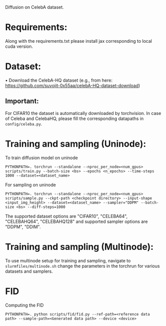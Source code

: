 Diffusion on CelebA dataset.

# Requirements:

Along with the requirements.txt please install jax corresponding to local cuda version.

# Dataset:
$\bullet$ Download the CelebA-HQ dataset (e.g., from here: https://github.com/suvojit-0x55aa/celebA-HQ-dataset-download)
## Important:
For CIFAR10 the dataset is automatically downloaded by torchvision.
In case of Celeba and CelebaHQ, please fill the corresponding datapaths in `config/celeba.py`.


# Training and sampling (Uninode):
To train diffusion model on uninode
```
PYTHONPATH=. torchrun --standalone --nproc_per_node=<num_gpus> scripts/train.py --batch-size <bs> --epochs <n_epochs> --time-steps 1000 --dataset=<dataset_name>
```
For sampling on uninode
```
PYTHONPATH=. torchrun --standalone --nproc_per_node=<num_gpus> scripts/sample.py --ckpt-path <checkpoint directory> --input-shape <input_img_height> --dataset=<dataset_name> --sampler="DDPM" --batch-size <bs> --diff-steps=1000
```
The supported dataset options are "CIFAR10", "CELEBA64", "CELEBAHQ64", "CELEBAHQ128" and supported sampler options are "DDPM", "DDIM".

# Training and sampling (Multinode):
To use multinode setup for training and sampling, navigate to `slurmfiles/multinode.sh`
change the parameters in the torchrun for various datasets and samplers.

# FID
Computing the FID
```
PYTHONPATH=. python scripts/fid/fid.py --ref-path=<reference data path> --sample-path=<Generated data path> --device <device>
```
